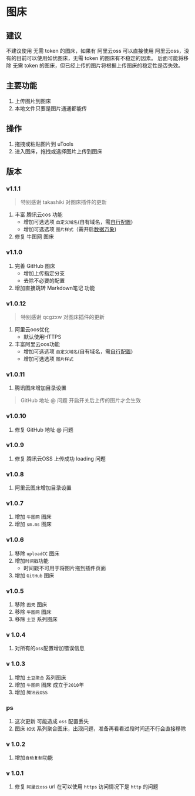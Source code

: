 # 图床

## 建议
不建议使用 无需 token 的图床，如果有 阿里云oss 可以直接使用 阿里云oss，没有的目前可以使用如优图床，无需 token 的图床有不稳定的因素。
后面可能将移除 无需 token 的图床，但已经上传的图片将根据上传图床的稳定性是否失效。

## 主要功能

1. 上传图片到图床
2. 本地文件只要是图片通通都能传

## 操作

1. 拖拽或粘贴图片到 uTools
2. 进入图床，拖拽或选择图片上传到图床

## 版本

### v1.1.1

> 特别感谢 takashiki  对图床插件的更新

1. 丰富 腾讯云cos 功能
    - 增加可选选项 `自定义域名`(自有域名，需[自行配置](https://cloud.tencent.com/document/product/436/11142))
    - 增加可选选项 `图片样式`（需开启[数据万象](https://cloud.tencent.com/document/product/460/36540))
2. 修复 牛图网 图床

### v1.1.0

1. 完善 GitHub 图床
   - 增加上传指定分支
   - 去除不必要的配置
2. 增加直接跳转 Markdown笔记 功能

### v1.0.12
> 特别感谢 qcgzxw 对图床插件的更新
1. 阿里云oos优化
    - 默认使用HTTPS
2. 丰富阿里云oos功能
    - 增加可选选项 `自定义域名`(自有域名，需[自行配置](https://help.aliyun.com/document_detail/31836.html))
    - 增加可选选项 `图片样式`

### v1.0.11

1. 腾讯图床增加目录设置

> GitHub 地址 @ 问题 开启开关后上传的图片才会生效


### v1.0.10

1. 修复 GitHub 地址 @ 问题

### v1.0.9

1. 修复 腾讯云OSS 上传成功 loading 问题

### v1.0.8

1. 阿里云图床增加目录设置

### v1.0.7

1. 增加 `牛图网` 图床
2. 增加 `sm.ms` 图床

### v1.0.6

1. 移除 `uploadCC` 图床
2. 增加`时间戳`功能
   - 时间戳不可用于将图片拖到插件页面
3. 增加 `GitHub` 图床

### v1.0.5

1. 移除 `图壳`  图床
2. 移除 `牛图网` 图床
3. 移除  `土豆` 系列图床

### v 1.0.4

1. 对所有的`oss`配置增加错误信息


### v 1.0.3

1. 增加 `土豆聚合` 系列图床
2. 增加 `牛图网` 图床 成立于`2010`年
3. 增加 `腾讯云OSS`

### ps

1. 这次更新 可能造成 `oss` 配置丢失
2. 图床 `如优` 系列聚合图床，出现问题，准备再看看过段时间还不行会直接移除

### v 1.0.2

1. 增加`自动复制`功能

### v 1.0.1

1. 修复 `阿里云oss` url 在可以使用 `https` 访问情况下是 `http` 的问题 